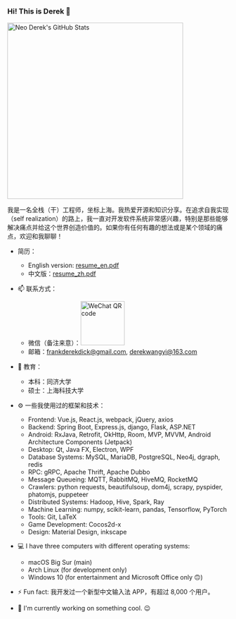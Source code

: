 ### Hi! This is Derek 👋

<img src="https://github-readme-stats.vercel.app/api?username=winderek&count_private=true&show_icons=true" width="400" alt="Neo Derek's GitHub Stats" />

我是一名全栈（干）工程师，坐标上海。我热爱开源和知识分享。在追求自我实现（self realization）的路上，我一直对开发软件系统非常感兴趣，特别是那些能够解决痛点并给这个世界创造价值的。如果你有任何有趣的想法或是某个领域的痛点，欢迎和我聊聊！

- 简历：
  - English version: [resume_en.pdf](resume_en.pdf)
  - 中文版：[resume_zh.pdf](resume_zh.pdf)

- 📫 联系方式：
  - 微信（备注来意）：<img src="./wechat.jpg" width="100" alt="WeChat QR code" />
  - 邮箱：frankderekdick@gmail.com, derekwangyi@163.com

- 🏫 教育：
  - 本科：同济大学
  - 硕士：上海科技大学

- ⚙ 一些我使用过的框架和技术：

  - Frontend: Vue.js, React.js, webpack, jQuery, axios
  - Backend: Spring Boot, Express.js, django, Flask, ASP.NET
  - Android: RxJava, Retrofit, OkHttp, Room, MVP, MVVM, Android Architecture Components (Jetpack)
  - Desktop: Qt, Java FX, Electron, WPF
  - Database Systems: MySQL, MariaDB, PostgreSQL, Neo4j, dgraph, redis
  - RPC: gRPC, Apache Thrift, Apache Dubbo
  - Message Queueing: MQTT, RabbitMQ, HiveMQ, RocketMQ
  - Crawlers: python requests, beautifulsoup, dom4j, scrapy, pyspider, phatomjs, puppeteer
  - Distributed Systems: Hadoop, Hive, Spark, Ray
  - Machine Learning: numpy, scikit-learn, pandas, Tensorflow, PyTorch
  - Tools: Git, LaTeX
  - Game Development: Cocos2d-x
  - Design: Material Design, inkscape

- 💻 I have three computers with different operating systems:
  - macOS Big Sur (main)
  - Arch Linux (for development only)
  - Windows 10 (for entertainment and Microsoft Office only :upside_down_face:)

- ⚡ Fun fact: 我开发过一个新型中文输入法 APP，有超过 8,000 个用户。
- 🔭 I'm currently working on something cool. :wink:
